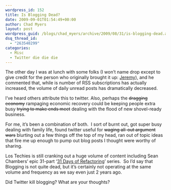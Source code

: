 ```yaml
---
wordpress_id: 152
title: Is Blogging Dead?
date: 2009-09-01T01:54:49+00:00
author: Chad Myers
layout: post
wordpress_guid: /blogs/chad_myers/archive/2009/08/31/is-blogging-dead.aspx
dsq_thread_id:
  - "263540299"
categories:
  - Misc
  - Twitter die die die
---
```

The other day I was at lunch with some folks (I won’t name drop except to give credit for the person who originally brought it up: [Jeremy](http://codebetter.com/blogs/jeremy.miller/)), and he commented that, while is number of RSS subscriptions has actually increased, the volume of daily unread posts has dramatically decreased.

I’ve heard others attribute this to twitter. Also, perhaps the <strike>dragging economy</strike> rampaging economic recovery could be keeping people extra busy <strike>trying to make ends meet</strike> dealing with the flood of new shovel-ready business.

For me, it’s been a combination of both.&#160; I sort of burnt out, got super busy dealing with family life, found twitter useful for <strike>waging all-out argument wars</strike> blurting out a few things off the top of my head, ran out of topic ideas that fire me up enough to pump out blog posts I thought were worthy of sharing.

Los Techies is still cranking out a huge volume of content including Sean Chambers’ epic 31-part ‘[31 Days of Refactoring](http://www.lostechies.com/blogs/sean_chambers/archive/2009/07/31/31-days-of-refactoring.aspx)’ series.&#160; So I’d say that Blogging is not quite dead, but it’s certainly not operating at the same volume and frequency as we say even just 2 years ago.

Did Twitter kill blogging? What are your thoughts?